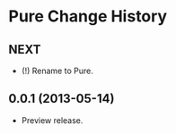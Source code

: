 Pure Change History
===================

NEXT
----

* (!) Rename to Pure.


0.0.1 (2013-05-14)
------------------

* Preview release.
